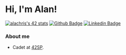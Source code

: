 
# Hi, I'm Alan!

[![alachris's 42 stats](https://badge42.vercel.app/api/v2/cl1r1gik5007409mhd8r4yik0/stats?cursusId=21&coalitionId=undefined)](https://github.com/JaeSeoKim/badge42)
[![Github Badge](https://img.shields.io/badge/-Github-000?style=flat-square&logo=Github&logoColor=white&link=https://github.com/fagnerpsantos)](https://github.com/alanalvarenga)
[![Linkedin Badge](https://img.shields.io/badge/-LinkedIn-blue?style=flat-square&logo=Linkedin&logoColor=white&link=https://www.linkedin.com/in/fagnerpsantos/)](https://www.linkedin.com/in/alanalvarenga/)

### About me
- Cadet at [42SP](https://42sp.org.br).

